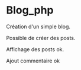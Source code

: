 # Blog_php

Création d'un simple blog. 

Possible de créer des posts.

Affichage des posts ok.

Ajout commentaire ok

